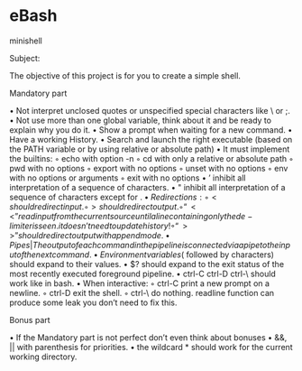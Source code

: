# eBash
minishell

Subject:

The objective of this project is for you to create a simple shell.


Mandatory part

  • Not interpret unclosed quotes or unspecified special characters like \ or ;.
  • Not use more than one global variable, think about it and be ready to explain why
  you do it.
  • Show a prompt when waiting for a new command.
  • Have a working History.
  • Search and launch the right executable (based on the PATH variable or by using
  relative or absolute path)
  • It must implement the builtins:
  ◦ echo with option -n
  ◦ cd with only a relative or absolute path
  ◦ pwd with no options
  ◦ export with no options
  ◦ unset with no options
  ◦ env with no options or arguments
  ◦ exit with no options
  • ’ inhibit all interpretation of a sequence of characters.
  • " inhibit all interpretation of a sequence of characters except for $.
  • Redirections:
  ◦ < should redirect input.
  ◦ > should redirect output.
  ◦ “<<” read input from the current source until a line containing only the de-
  limiter is seen. it doesn’t need to update history!
  ◦ “>>” should redirect output with append mode.
  • Pipes | The output of each command in the pipeline is connected via a pipe to the
  input of the next command.
  • Environment variables ($ followed by characters) should expand to their values.
  • $? should expand to the exit status of the most recently executed foreground
  pipeline.
  • ctrl-C ctrl-D ctrl-\ should work like in bash.
  • When interactive:
  ◦ ctrl-C print a new prompt on a newline.
  ◦ ctrl-D exit the shell.
  ◦ ctrl-\ do nothing.
  readline function can produce some leak you don’t need to fix this.

Bonus part

  • If the Mandatory part is not perfect don’t even think about bonuses
  • &&, || with parenthesis for priorities.
  • the wildcard * should work for the current working directory.
